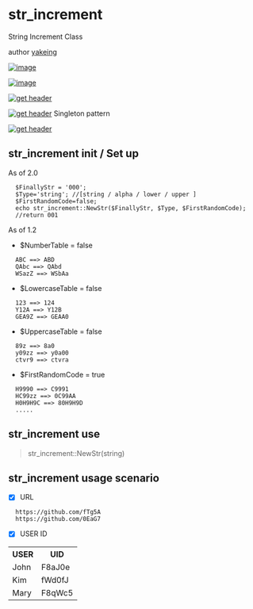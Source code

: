 # str_increment

String Increment Class

author [yakeing](http://weibo.com/yakeing)

[![image](https://oauth.sinaapp.com/svg/4D4D4D/License/F66000/MPL2.0/image.svg)](https://github.com/yakeing/fsockopen/blob/master/LICENSE)

[![image](https://oauth.sinaapp.com/svg/4D4D4D/Language/007EC6/PHP/image.svg)](https://github.com/yakeing/str_increment)

[![get header](https://oauth.sinaapp.com/svg/4D4D4D/Version/97CA00/1.0/image.svg)](https://github.com/yakeing/str_increment/tree/master/version1.0)

[![get header](https://oauth.sinaapp.com/svg/4D4D4D/Version/97CA00/1.1/image.svg)](https://github.com/yakeing/str_increment/tree/master/version1.1) Singleton pattern

[![get header](https://oauth.sinaapp.com/svg/4D4D4D/Version/97CA00/2.0/image.svg)](https://github.com/yakeing/str_increment/tree/master/version2.0)

str_increment init / Set up
---

As of 2.0
~~~
  $FinallyStr = '000';
  $Type='string'; //[string / alpha / lower / upper ]
  $FirstRandomCode=false;
  echo str_increment::NewStr($FinallyStr, $Type, $FirstRandomCode);
  //return 001
~~~

As of 1.2
- $NumberTable = false

~~~
  ABC ==> ABD
  QAbc ==> QAbd
  WSazZ ==> WSbAa
~~~

- $LowercaseTable = false

~~~
  123 ==> 124
  Y12A ==> Y12B
  GEA9Z ==> GEAA0
~~~

- $UppercaseTable = false

~~~
  89z ==> 8a0
  y09zz ==> y0a00
  ctvr9 ==> ctvra
~~~

- $FirstRandomCode = true

~~~
  H9990 ==> C9991
  HC99zz ==> 0C99AA
  H0H9H9C ==> 80H9H9D
  .....
~~~

str_increment use
---

> str_increment::NewStr(string)

str_increment usage scenario
---

- [x] URL
~~~
  https://github.com/fTg5A
  https://github.com/0EaG7
~~~

- [x] USER ID
<table>
    <tr><th>USER</th><th>UID</th></tr>
    <tr><td>John</td><td>F8aJ0e</td></tr>
    <tr><td>Kim</td><td>fWd0fJ</td></tr>
    <tr><td>Mary</td><td>F8qWc5</td></tr>
</table>

